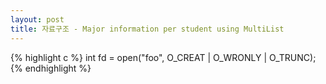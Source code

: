 ```yaml
---
layout: post
title: 자료구조 - Major information per student using MultiList
---
```


{% highlight c %}
int fd = open("foo", O_CREAT | O_WRONLY | O_TRUNC);
{% endhighlight %}
